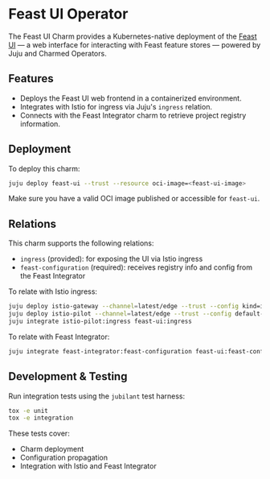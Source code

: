# Feast UI Operator

The Feast UI Charm provides a Kubernetes-native deployment of the [Feast UI](https://docs.feast.dev/) — a web interface for interacting with Feast feature stores — powered by Juju and Charmed Operators.

## Features

- Deploys the Feast UI web frontend in a containerized environment.
- Integrates with Istio for ingress via Juju's `ingress` relation.
- Connects with the Feast Integrator charm to retrieve project registry information.

## Deployment

To deploy this charm:

```bash
juju deploy feast-ui --trust --resource oci-image=<feast-ui-image>
```

Make sure you have a valid OCI image published or accessible for `feast-ui`.

## Relations

This charm supports the following relations:

- `ingress` (provided): for exposing the UI via Istio ingress
- `feast-configuration` (required): receives registry info and config from the Feast Integrator

To relate with Istio ingress:

```bash
juju deploy istio-gateway --channel=latest/edge --trust --config kind=ingress
juju deploy istio-pilot --channel=latest/edge --trust --config default-gateway=istio-gateway
juju integrate istio-pilot:ingress feast-ui:ingress
```

To relate with Feast Integrator:

```bash
juju integrate feast-integrator:feast-configuration feast-ui:feast-configuration
```

## Development & Testing

Run integration tests using the `jubilant` test harness:

```bash
tox -e unit
tox -e integration
```

These tests cover:
- Charm deployment
- Configuration propagation
- Integration with Istio and Feast Integrator